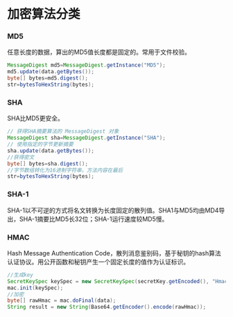 # 加密算法分类 #

### MD5 ###
任意长度的数据，算出的MD5值长度都是固定的。常用于文件校验。
``` Java
MessageDigest md5=MessageDigest.getInstance("MD5");
md5.update(data.getBytes());
byte[] bytes=md5.digest();
str=bytesToHexString(bytes);
```

### SHA ###
SHA比MD5更安全。

``` Java
// 获得SHA摘要算法的 MessageDigest 对象
MessageDigest sha=MessageDigest.getInstance("SHA");
// 使用指定的字节更新摘要
sha.update(data.getBytes());
//获得密文
byte[] bytes=sha.digest();
//字节数组转化为16进制字符串，方法内容在最后
str=bytesToHexString(bytes);
```

### SHA-1 ###
SHA-1以不可逆的方式将名文转换为长度固定的散列值。SHA1与MD5均由MD4导出，SHA-1摘要比MD5长32位；SHA-1运行速度较MD5慢。

### HMAC ###
Hash Message Authentication Code，散列消息鉴别码，基于秘钥的hash算法认证协议。用公开函数和秘钥产生一个固定长度的值作为认证标识。

``` Java
//生成key
SecretKeySpec keySpec = new SecretKeySpec(secretKey.getEncoded(), "HmacSHA1");
mac.init(keySpec);
//加密
byte[] rawHmac = mac.doFinal(data);
String result = new String(Base64.getEncoder().encode(rawHmac));
```
